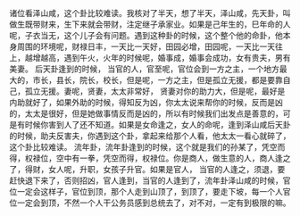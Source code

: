 诸位看泽山咸，这个卦比较难读。我核对了半天，想了半天，泽山咸，先天卦，叫做生既带财来，生下来就会带财，注定继子承家业。如果是己年生的，巳年命的人呢，子衣当无，这个儿子会有问题。遇到这种卦的时候，这个整个他的命卦，他本身周围的环境呢，财禄日丰，一天比一天好，田园必增，田园呢，一天比一天往上，越增越高，遇到午火，火年的时候呢，婚事成，婚事会成功，女有贵夫，男有美妻。
后天卦逢到的时候， 当官的人，官至呢，官位会到一方之主，一个地方最大的，市长，县长，院长，校长，但是呢，一方之主，但是孤立无援，都是要靠自己，孤立无援。妻呢，贤妻，太太非常好， 贤妻对你的助力大，但是呢，最好是内助就好了，如果外助的时候，得知反为凶，你太太说来帮你的时候，反而是凶的，太太是很好，但是她做事情反而是凶的，所以有时候我们出发点是善意的，可是有时候你害到人了还不知道。如果是女命逢之，女人的命呢，逢到泽山咸后天卦的时候，助夫反害夫，你遇到这个卦，拿起来给那个人看，他太太一看心就碎了，这个卦比较难读。
流年卦，流年卦逢到的时候，这个就是我们的孙某了，凭空而得，权禄位，空中有一拳，凭空而得，权禄位。你是商人，做生意的人，商人逢之了，得财，女人呢，升职，女孩子升官。如果是官人， 当官的人逢之，须退，要赶快退下来了，否则招凶，官人逢到，当官的人逢到了，流年卦泽山咸的时候，官位一定会这样子，官位到顶，那个人走到山顶了，到顶了，要走下坡，每一个人官位一定会到顶，不然一个人干公务员感到总统去了，对不对，一定有到极限的嘛。